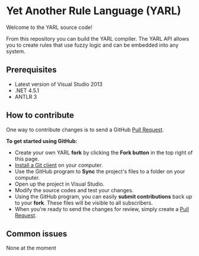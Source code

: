 Yet Another Rule Language (YARL)
================================

Welcome to the YARL source code! 

From this repository you can build the YARL compiler. The YARL API allows you to create rules that use fuzzy logic and can be embedded into any system.

Prerequisites
--------------
- Latest version of Visual Studio 2013
- .NET 4.5.1
- ANTLR 3

How to contribute
-----------------

One way to contribute changes is to send a GitHub [Pull Request](https://help.github.com/articles/using-pull-requests).

**To get started using GitHub:**

- Create your own YARL **fork** by clicking the __Fork button__ in the top right of this page.
- [Install a Git client](http://help.github.com/articles/set-up-git) on your computer.
- Use the GitHub program to **Sync** the project's files to a folder on your computer.
- Open up the project in Visual Studio.
- Modify the source codes and test your changes.
- Using the GitHub program, you can easily **submit contributions** back up to your **fork**.  These files will be visible to all subscribers.
- When you're ready to send the changes for review, simply create a [Pull Request](https://help.github.com/articles/using-pull-requests).

Common issues
-------------

None at the moment
